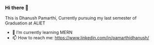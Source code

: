 ### Hi there 👋
This is Dhanush Pamarthi, Currently pursuing my last semester of Graduation at ALIET
- 🌱 I’m currently learning MERN
- 📫 How to reach me: https://www.linkedin.com/in/pamarthidhanush/
<!--
**dhanush5a4/dhanush5a4** is a ✨ _special_ ✨ repository because its `README.md` (this file) appears on your GitHub profile.

Here are some ideas to get you started:

- 🔭 I’m currently working on ...
- 🌱 I’m currently learning ...
- 👯 I’m looking to collaborate on ...
- 🤔 I’m looking for help with ...
- 💬 Ask me about ...
- 📫 How to reach me: ...
- 😄 Pronouns: ...
- ⚡ Fun fact: ...
-->
